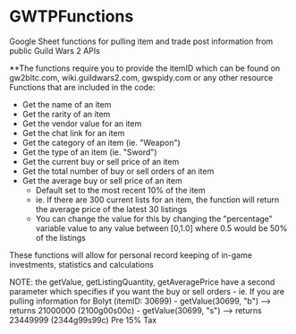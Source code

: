 # GWTPFunctions
Google Sheet functions for pulling item and trade post information from public Guild Wars 2 APIs

**The functions require you to provide the itemID which can be found on gw2bltc.com, wiki.guildwars2.com, gwspidy.com or any other resource
Functions that are included in the code:
  - Get the name of an item
  - Get the rarity of an item
  - Get the vendor value for an item
  - Get the chat link for an item
  - Get the category of an item (ie. "Weapon")
  - Get the type of an item (ie. "Sword")
  - Get the current buy or sell price of an item
  - Get the total number of buy or sell orders of an item
  - Get the average buy or sell price of an item 
      - Default set to the most recent 10% of the item
      - ie. If there are 300 current lists for an item, the function will return the average price of the latest 30 listings
      - You can change the value for this by changing the "percentage" variable value to any value between [0,1.0] where 0.5 would be 50% of the listings
    
These functions will allow for personal record keeping of in-game investments, statistics and calculations

NOTE: the getValue, getListingQuantity, getAveragePrice have a second parameter which specifies if you want the buy or sell orders
      - ie. If you are pulling information for Bolyt (itemID: 30699)
        - getValue(30699, "b") --> returns 21000000 (2100g00s00c)
        - getValue(30699, "s") --> returns 23449999 (2344g99s99c) Pre 15% Tax
      
